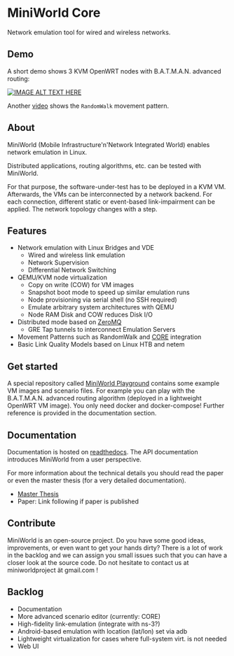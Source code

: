 # MiniWorld Core

Network emulation tool for wired and wireless networks.

## Demo

A short demo shows 3 KVM OpenWRT nodes with B.A.T.M.A.N. advanced routing:

[![IMAGE ALT TEXT HERE](https://img.youtube.com/vi/j6D-43Tso04/0.jpg)](https://youtu.be/j6D-43Tso04?list=PLU2J7CyV0Bom-gBxH_NdKPX8jfrQDtS5v)

Another [video](https://youtu.be/6VG-qg2IhgM?list=PLU2J7CyV0Bom-gBxH_NdKPX8jfrQDtS5v) shows the `RandomWalk` movement pattern.

## About
MiniWorld (Mobile Infrastructure'n'Network Integrated World) enables network emulation in Linux.

Distributed applications, routing algorithms, etc. can be tested with MiniWorld.

For that purpose, the software-under-test has to be deployed in a KVM VM. Afterwards, the VMs can be interconnected by a network backend. For each connection, different static or event-based link-impairment can be applied. The network topology changes with a step.

## Features
- Network emulation with Linux Bridges and VDE
	- Wired and wireless link emulation
	- Network Supervision
	- Differential Network Switching
- QEMU/KVM node virtualization
    - Copy on write (COW) for VM images
    - Snapshot boot mode to speed up similar emulation runs
    - Node provisioning via serial shell (no SSH required)
    - Emulate arbitrary system architectures with QEMU
    - Node RAM Disk and COW reduces Disk I/O
- Distributed mode based on [ZeroMQ](http://zeromq.org)
    - GRE Tap tunnels to interconnect Emulation Servers
- Movement Patterns such as RandomWalk and [CORE](https://www.nrl.navy.mil/itd/ncs/products/core) integration
- Basic Link Quality Models based on Linux HTB and netem

## Get started

A special repository called [MiniWorld Playground](https://github.com/miniworld-project/miniworld_playground) contains some example VM images and scenario files. For example you can play with the B.A.T.M.A.N. advanced routing algorithm (deployed in a lightweight OpenWRT VM image). You only need docker and docker-compose!
Further reference is provided in the documentation section.

## Documentation

Documentation is hosted on [readthedocs](http://miniworld-core.readthedocs.io/).
The API documentation introduces MiniWorld from a user perspective.

For more information about the technical details you should read the paper or even the master thesis (for a very detailed documentation).

- [Master Thesis](https://www.dropbox.com/s/rgyfqgkh2freq82/master_thesis_nils_schmidt_two_side.pdf?dl=0)
- Paper: Link following if paper is published

## Contribute
MiniWorld is an open-source project.
Do you have some good ideas, improvements, or even want to get your hands dirty?
There is a lot of work in the backlog and we can assign you small issues such that you can have a closer look at the source code.
Do not hesitate to contact us at miniworldproject ät gmail.com !

## Backlog
- Documentation
- More advanced scenario editor (currently: CORE)
- High-fidelity link-emulation (integrate with ns-3?)
- Android-based emulation with location (lat/lon) set via adb
- Lightweight virtualization for cases where full-system virt. is not needed
- Web UI
